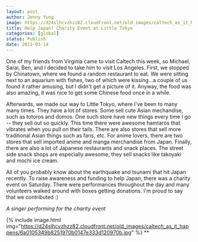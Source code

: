 ```yaml
---
layout: post
author: Jenny Yung
image: https://d24slhcvzhzz82.cloudfront.net/old_images/caltech_as_it_happens/6a0105349b8251970b014e5fd8cc67970c.jpg
title: Help Japan! Charity Event at Little Tokyo 
categories: [global]
status: Publish
date: 2011-03-14
---
```


One of my friends from Virginia came to visit Caltech this week, so  Michael, Sarai, Ben, and I decided to take him to visit Los Angeles.  First, we stopped by Chinatown, where we found a random restaurant to  eat. We were sitting next to an aquarium with fishes, two of which were  kissing...a couple of us found it rather amusing, but I didn't get a  picture of it. Anyway, the food was also amazing, it was nice to get  some Chinese food once in a while.

Afterwards, we made our way to  Little Tokyo, where I've been to many many times. They have a lot of stores. Some sell cute Asian mechandise, such as  totoros and domos. One such store have new things every time I go --  they sell out so quickly. This time there were awesome hamtaros that  vibrates when you pull on their tails. There are also stores that sell  more traditional Asian things such as fans, etc. For anime lovers, there  are two stores that sell imported anime and manga merchandise from  Japan. Finally, there are also a lot of Japanese restaurants and snack  places. The street side snack shops are especially awesome, they sell  snacks like takoyaki and mochi ice cream.

All of you probably  know about the earthquake and tsunami that hit Japan recently. To raise  awareness and funding to help Japan, there was a charity event on  Saturday. There were performances throughout the day and many volunteers  walked around with boxes getting donations. I'm proud to say that we  contributed :)

*A singer performing for the charity event*


{% include image.html img="https://d24slhcvzhzz82.cloudfront.net/old_images/caltech_as_it_happens/6a0105349b8251970b0147e333d120970b.jpg" %}
**
